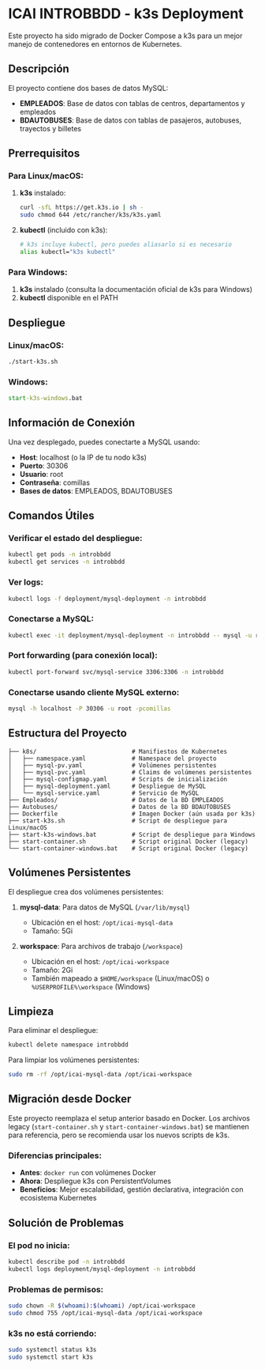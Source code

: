 # ICAI INTROBBDD - k3s Deployment

Este proyecto ha sido migrado de Docker Compose a k3s para un mejor manejo de contenedores en entornos de Kubernetes.

## Descripción

El proyecto contiene dos bases de datos MySQL:
- **EMPLEADOS**: Base de datos con tablas de centros, departamentos y empleados
- **BDAUTOBUSES**: Base de datos con tablas de pasajeros, autobuses, trayectos y billetes

## Prerrequisitos

### Para Linux/macOS:
1. **k3s** instalado:
   ```bash
   curl -sfL https://get.k3s.io | sh -
   sudo chmod 644 /etc/rancher/k3s/k3s.yaml
   ```

2. **kubectl** (incluido con k3s):
   ```bash
   # k3s incluye kubectl, pero puedes aliasarlo si es necesario
   alias kubectl="k3s kubectl"
   ```

### Para Windows:
1. **k3s** instalado (consulta la documentación oficial de k3s para Windows)
2. **kubectl** disponible en el PATH

## Despliegue

### Linux/macOS:
```bash
./start-k3s.sh
```

### Windows:
```cmd
start-k3s-windows.bat
```

## Información de Conexión

Una vez desplegado, puedes conectarte a MySQL usando:

- **Host**: localhost (o la IP de tu nodo k3s)
- **Puerto**: 30306
- **Usuario**: root
- **Contraseña**: comillas
- **Bases de datos**: EMPLEADOS, BDAUTOBUSES

## Comandos Útiles

### Verificar el estado del despliegue:
```bash
kubectl get pods -n introbbdd
kubectl get services -n introbbdd
```

### Ver logs:
```bash
kubectl logs -f deployment/mysql-deployment -n introbbdd
```

### Conectarse a MySQL:
```bash
kubectl exec -it deployment/mysql-deployment -n introbbdd -- mysql -u root -pcomillas
```

### Port forwarding (para conexión local):
```bash
kubectl port-forward svc/mysql-service 3306:3306 -n introbbdd
```

### Conectarse usando cliente MySQL externo:
```bash
mysql -h localhost -P 30306 -u root -pcomillas
```

## Estructura del Proyecto

```
├── k8s/                           # Manifiestos de Kubernetes
│   ├── namespace.yaml             # Namespace del proyecto
│   ├── mysql-pv.yaml              # Volúmenes persistentes
│   ├── mysql-pvc.yaml             # Claims de volúmenes persistentes
│   ├── mysql-configmap.yaml       # Scripts de inicialización
│   ├── mysql-deployment.yaml      # Despliegue de MySQL
│   └── mysql-service.yaml         # Servicio de MySQL
├── Empleados/                     # Datos de la BD EMPLEADOS
├── Autobuses/                     # Datos de la BD BDAUTOBUSES
├── Dockerfile                     # Imagen Docker (aún usada por k3s)
├── start-k3s.sh                   # Script de despliegue para Linux/macOS
├── start-k3s-windows.bat          # Script de despliegue para Windows
├── start-container.sh             # Script original Docker (legacy)
└── start-container-windows.bat    # Script original Docker (legacy)
```

## Volúmenes Persistentes

El despliegue crea dos volúmenes persistentes:

1. **mysql-data**: Para datos de MySQL (`/var/lib/mysql`)
   - Ubicación en el host: `/opt/icai-mysql-data`
   - Tamaño: 5Gi

2. **workspace**: Para archivos de trabajo (`/workspace`)
   - Ubicación en el host: `/opt/icai-workspace`
   - Tamaño: 2Gi
   - También mapeado a `$HOME/workspace` (Linux/macOS) o `%USERPROFILE%\workspace` (Windows)

## Limpieza

Para eliminar el despliegue:

```bash
kubectl delete namespace introbbdd
```

Para limpiar los volúmenes persistentes:
```bash
sudo rm -rf /opt/icai-mysql-data /opt/icai-workspace
```

## Migración desde Docker

Este proyecto reemplaza el setup anterior basado en Docker. Los archivos legacy (`start-container.sh` y `start-container-windows.bat`) se mantienen para referencia, pero se recomienda usar los nuevos scripts de k3s.

### Diferencias principales:
- **Antes**: `docker run` con volúmenes Docker
- **Ahora**: Despliegue k3s con PersistentVolumes
- **Beneficios**: Mejor escalabilidad, gestión declarativa, integración con ecosistema Kubernetes

## Solución de Problemas

### El pod no inicia:
```bash
kubectl describe pod -n introbbdd
kubectl logs deployment/mysql-deployment -n introbbdd
```

### Problemas de permisos:
```bash
sudo chown -R $(whoami):$(whoami) /opt/icai-workspace
sudo chmod 755 /opt/icai-mysql-data /opt/icai-workspace
```

### k3s no está corriendo:
```bash
sudo systemctl status k3s
sudo systemctl start k3s
```